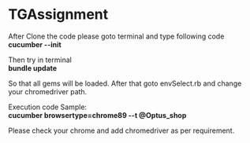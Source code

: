 # TGAssignment

After Clone the code please goto terminal and type following code <br />
**cucumber --init**

Then try in terminal<br />
**bundle update**

So that all gems will be loaded. After that goto envSelect.rb and change your chromedriver path.

Execution code Sample:<br />
**cucumber browsertype=chrome89 --t  @Optus_shop**

Please check your chrome and add chromedriver as per requirement.


